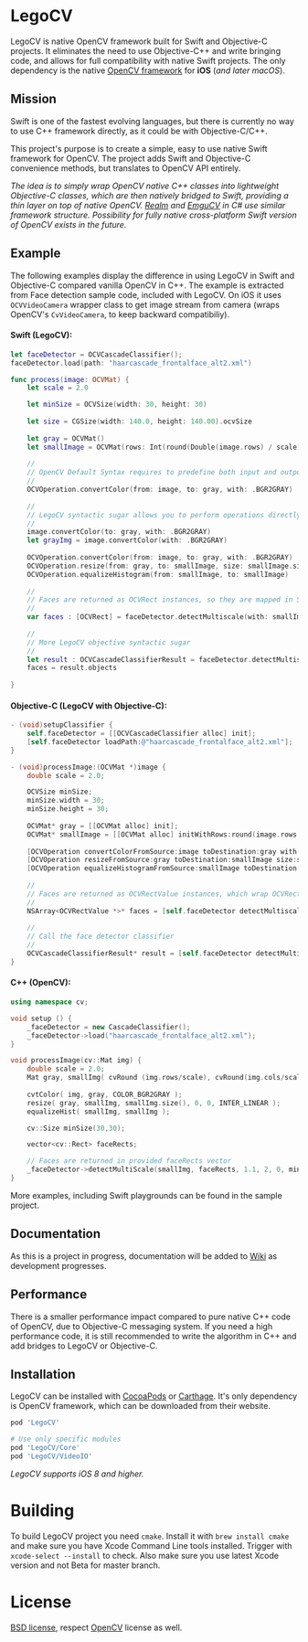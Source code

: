 # LegoCV

LegoCV is native OpenCV framework built for Swift and Objective-C projects. It eliminates the need to use Objective-C++ and write bringing code, and allows for full compatibility with native Swift projects. The only dependency is the native [OpenCV framework](http://opencv.org) for **iOS** (*and later macOS*).

## Mission

Swift is one of the fastest evolving languages, but there is currently no way to use C++ framework directly, as it could be with Objective-C/C++.

This project's purpose is to create a simple, easy to use native Swift framework for OpenCV. The project adds Swift and Objective-C convenience methods, but translates to OpenCV API entirely.

*The idea is to simply wrap OpenCV native C++ classes into lightweight Objective-C classes, which are then natively bridged to Swift, providing a thin layer on top of native OpenCV. [Realm](https://realm.io) and [EmguCV](http://www.emgu.com) in C# use similar framework structure. Possibility for fully native cross-platform Swift version of OpenCV exists in the future.*

## Example

The following examples display the difference in using LegoCV in Swift and Objective-C compared vanilla OpenCV in C++.
The example is extracted from Face detection sample code, included with LegoCV. On iOS it uses `OCVVideoCamera` wrapper class to get image stream from camera (wraps OpenCV's `CvVideoCamera`, to keep backward compatibiliy).

#### Swift (LegoCV):
```swift
let faceDetector = OCVCascadeClassifier();
faceDetector.load(path: "haarcascade_frontalface_alt2.xml")

func process(image: OCVMat) {
    let scale = 2.0

    let minSize = OCVSize(width: 30, height: 30)
    
    let size = CGSize(width: 140.0, height: 140.00).ocvSize
        
    let gray = OCVMat()
    let smallImage = OCVMat(rows: Int(round(Double(image.rows) / scale)), cols: Int(round(Double(image.cols) / scale)), type: .cv8U, channels: 1)
    
    //
    // OpenCV Default Syntax requires to predefine both input and output
    //
    OCVOperation.convertColor(from: image, to: gray, with: .BGR2GRAY)
    
    //
    // LegoCV syntactic sugar allows you to perform operations directly on the input, only defining output.
    //
    image.convertColor(to: gray, with: .BGR2GRAY)
    let grayImg = image.convertColor(with: .BGR2GRAY)
    
    OCVOperation.convertColor(from: image, to: gray, with: .BGR2GRAY)
    OCVOperation.resize(from: gray, to: smallImage, size: smallImage.size, fx: 0, fy: 0, interpolation: .linear)
    OCVOperation.equalizeHistogram(from: smallImage, to: smallImage)
    
    //
    // Faces are returned as OCVRect instances, so they are mapped in Swift, as they are structs.
    //
    var faces : [OCVRect] = faceDetector.detectMultiscale(with: smallImage, scaleFactor: 1.1, minNeighbours: 2, flags: 0, minSize: minSize).map { $0.rect }
    
    //
    // More LegoCV objective syntactic sugar
    //
    let result : OCVCascadeClassifierResult = faceDetector.detectMultiscale(on: smallImage, with: OCVCascadeClassifierOptions.default)
    faces = result.objects
    
}
```

#### Objective-C (LegoCV with Objective-C):
```objectivec
- (void)setupClassifier {
    self.faceDetector = [[OCVCascadeClassifier alloc] init];
    [self.faceDetector loadPath:@"haarcascade_frontalface_alt2.xml"];
}

- (void)processImage:(OCVMat *)image {
    double scale = 2.0;

    OCVSize minSize;
    minSize.width = 30;
    minSize.height = 30;
        
    OCVMat* gray = [[OCVMat alloc] init];
    OCVMat* smallImage = [[OCVMat alloc] initWithRows:round(image.rows / scale) cols:round(image.cols / scale) type: OCVDepthTypeCv8U, channels: 1)
    
    [OCVOperation convertColorFromSource:image toDestination:gray with:OCVColorConversionTypeBGR2GRAY];
    [OCVOperation resizeFromSource:gray toDestination:smallImage size:smallImage.size fx:0 fy:0 interpolation:OCVInterpolationTypeLinear];
    [OCVOperation equalizeHistogramFromSource:smallImage toDestination:smallImage];
    
    //
    // Faces are returned as OCVRectValue instances, which wrap OCVRect structs.
    //
    NSArray<OCVRectValue *>* faces = [self.faceDetector detectMultiscaleWith:smallImage scaleFactor:1.1 minNeighbours:2 flags: 0 minSize:minSize];
    
    //
    // Call the face detector classifier
    //
    OCVCascadeClassifierResult* result = [self.faceDetector detectMultiScaleOnImage:smallImage withOptions:[OCVCascadeClassifierOptions defaultOptions]];
}
```

#### C++ (OpenCV):
```cpp
using namespace cv;

void setup () {
    _faceDetector = new CascadeClassifier();
    _faceDetector->load("haarcascade_frontalface_alt2.xml");
}

void processImage(cv::Mat img) {
    double scale = 2.0;
    Mat gray, smallImg( cvRound (img.rows/scale), cvRound(img.cols/scale), CV_8UC1 );
    
    cvtColor( img, gray, COLOR_BGR2GRAY );
    resize( gray, smallImg, smallImg.size(), 0, 0, INTER_LINEAR );
    equalizeHist( smallImg, smallImg );

    cv::Size minSize(30,30);

    vector<cv::Rect> faceRects;

    // Faces are returned in provided faceRects vector
    _faceDetector->detectMultiScale(smallImg, faceRects, 1.1, 2, 0, minSize);
}
```

More examples, including Swift playgrounds can be found in the sample project.

## Documentation

As this is a project in progress, documentation will be added to [Wiki]() as development progresses.

## Performance

There is a smaller performance impact compared to pure native C++ code of OpenCV, due to Objective-C messaging system. If you need a high performance code, it is still recommended to write the algorithm in C++ and add bridges to LegoCV or Objective-C.

## Installation

LegoCV can be installed with [CocoaPods](https://cocoapods.org) or [Carthage](https://github.com/Carthage/Carthage). It's only dependency is OpenCV framework, which can be downloaded from their website.

```ruby
pod 'LegoCV'

# Use only specific modules
pod 'LegoCV/Core'
pod 'LegoCV/VideoIO'
```

*LegoCV supports iOS 8 and higher.*

# Building

To build LegoCV project you need `cmake`. Install it with `brew install cmake` and make sure you have Xcode Command Line tools installed. Trigger with `xcode-select --install` to check. Also make sure you use latest Xcode version and not Beta for master branch.

# License

[BSD license](https://github.com/legoless/legocv/blob/master/LICENSE), respect [OpenCV](https://github.com/opencv/opencv/blob/master/LICENSE) license as well.

